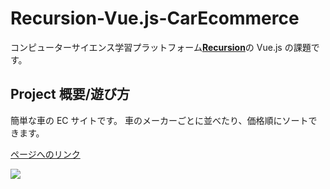 # Recursion-Vue.js-CarEcommerce

コンピューターサイエンス学習プラットフォーム[**Recursion**](https://recursionist.io/dashboard/users/koky)の Vue.js の課題です。

## **Project 概要/遊び方**

簡単な車の EC サイトです。
車のメーカーごとに並べたり、価格順にソートできます。


[ページへのリンク](https://pkoky.github.io/Recursion.Vuejs.CarEcommerce.SecondChallenge/)


![](https://user-images.githubusercontent.com/78239360/137849690-df01cfb3-e203-463e-8b76-b2f2973ad2b7.png)
